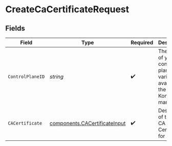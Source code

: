 # CreateCaCertificateRequest


## Fields

| Field                                                                             | Type                                                                              | Required                                                                          | Description                                                                       | Example                                                                           |
| --------------------------------------------------------------------------------- | --------------------------------------------------------------------------------- | --------------------------------------------------------------------------------- | --------------------------------------------------------------------------------- | --------------------------------------------------------------------------------- |
| `ControlPlaneID`                                                                  | *string*                                                                          | :heavy_check_mark:                                                                | The UUID of your control plane. This variable is available in the Konnect manager | 9524ec7d-36d9-465d-a8c5-83a3c9390458                                              |
| `CACertificate`                                                                   | [components.CACertificateInput](../../models/components/cacertificateinput.md)    | :heavy_check_mark:                                                                | Description of the new CA Certificate for creation                                |                                                                                   |